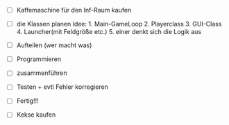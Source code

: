 - [ ] Kaffemaschine für den Inf-Raum kaufen
- [ ] die Klassen planen
      Idee: 1. Main-GameLoop
            2. Playerclass
            3. GUI-Class
            4. Launcher(mit Feldgröße etc.)
            5. einer denkt sich die Logik aus
      
      
- [ ] Aufteilen (wer macht was)
- [ ] Programmieren
- [ ] zusammenführen
- [ ] Testen + evtl Fehler korregieren
- [ ] Fertig!!!
- [ ] Kekse kaufen

